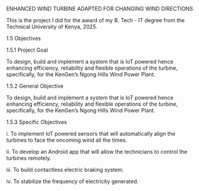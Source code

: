 ENHANCED WIND TURBINE ADAPTED FOR CHANGING WIND DIRECTIONS

This is the project I did for the award of my B. Tech - IT degree from the Technical University of Kenya, 2025.

1.5 Objectives

1.5.1 Project Goal

To design, build and implement a system that is IoT powered hence enhancing efficiency, reliability and flexible operations of the turbine, specifically, for the KenGen’s Ngong Hills Wind Power Plant. 

1.5.2 General Objective

To design, build and implement a system that is IoT powered hence enhancing efficiency, reliability and flexible operations of the turbine, specifically, for the KenGen’s Ngong Hills Wind Power Plant. 

1.5.3 Specific Objectives

i.	To implement IoT powered sensors that will automatically align the turbines to face the oncoming wind all the times.

ii.	To develop an Android app that will allow the technicians to control the turbines remotely.

iii.	To build contactless electric braking system.

iv.	To stabilize the frequency of electricity generated.
